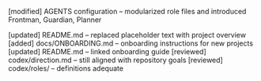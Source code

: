 [modified] AGENTS configuration – modularized role files and introduced Frontman, Guardian, Planner

[updated] README.md – replaced placeholder text with project overview
[added] docs/ONBOARDING.md – onboarding instructions for new projects
[updated] README.md – linked onboarding guide
[reviewed] codex/direction.md – still aligned with repository goals
[reviewed] codex/roles/ – definitions adequate
